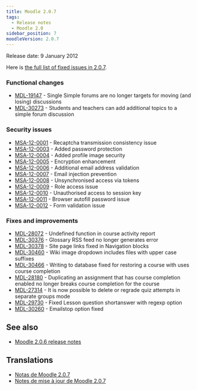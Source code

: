 ```yaml
---
title: Moodle 2.0.7
tags:
  - Release notes
  - Moodle 2.0
sidebar_position: 7
moodleVersion: 2.0.7
---
```


Release date: 9 January 2012

Here is [the full list of fixed issues in 2.0.7](http://tracker.moodle.org/secure/IssueNavigator!executeAdvanced.jspa?jqlQuery=project+%3D+mdl+AND+resolution+%3D+fixed+AND+fixVersion+in+%28%222.0.7%22%29+ORDER+BY+priority+DESC&runQuery=true&clear=true).

### Functional changes

- [MDL-19147](https://tracker.moodle.org/browse/MDL-19147) - Single Simple forums are no longer targets for moving (and losing) discussions
- [MDL-30273](https://tracker.moodle.org/browse/MDL-30273) - Students and teachers can add additional topics to a simple forum discussion

### Security issues

- [MSA-12-0001](http://moodle.org/mod/forum/discuss.php?d=194008) - Recaptcha transmission consistency issue
- [MSA-12-0003](http://moodle.org/mod/forum/discuss.php?d=194011) - Added password protection
- [MSA-12-0004](http://moodle.org/mod/forum/discuss.php?d=194012) - Added profile image security
- [MSA-12-0005](http://moodle.org/mod/forum/discuss.php?d=194013) - Encryption enhancement
- [MSA-12-0006](http://moodle.org/mod/forum/discuss.php?d=194014) - Additional email address validation
- [MSA-12-0007](http://moodle.org/mod/forum/discuss.php?d=194015) - Email injection prevention
- [MSA-12-0008](http://moodle.org/mod/forum/discuss.php?d=194016) - Unsynchronised access via tokens
- [MSA-12-0009](http://moodle.org/mod/forum/discuss.php?d=194017) - Role access issue
- [MSA-12-0010](http://moodle.org/mod/forum/discuss.php?d=194018) - Unauthorised access to session key
- [MSA-12-0011](http://moodle.org/mod/forum/discuss.php?d=194019) - Browser autofill password issue
- [MSA-12-0012](http://moodle.org/mod/forum/discuss.php?d=194020) - Form validation issue

### Fixes and improvements

- [MDL-28072](https://tracker.moodle.org/browse/MDL-28072) - Undefined function in course activity report
- [MDL-30376](https://tracker.moodle.org/browse/MDL-30376) - Glossary RSS feed no longer generates error
- [MDL-30378](https://tracker.moodle.org/browse/MDL-30378) - Site page links fixed in Navigation blocks
- [MDL-30460](https://tracker.moodle.org/browse/MDL-30460) - Wiki image dropdown includes files with upper case suffixes
- [MDL-30466](https://tracker.moodle.org/browse/MDL-30466) - Writing to database fixed for restoring a course with uses course completion
- [MDL-28180](https://tracker.moodle.org/browse/MDL-28180) - Duplicating an assignment that has course completion enabled no longer breaks course completion for the course
- [MDL-27314](https://tracker.moodle.org/browse/MDL-27314) - It is now possible to delete or regrade quiz attempts in separate groups mode
- [MDL-29730](https://tracker.moodle.org/browse/MDL-29730) - Fixed Lesson question shortanswer with regexp option
- [MDL-30260](https://tracker.moodle.org/browse/MDL-30260) - Emailstop option fixed

## See also

- [Moodle 2.0.6 release notes](/general/releases/2.0/2.0.6)

## Translations

- [Notas de Moodle 2.0.7](https://docs.moodle.org/es/Notas_de_Moodle_2.0.7)
- [Notes de mise à jour de Moodle 2.0.7](https://docs.moodle.org/fr/Notes_de_mise_à_jour_de_Moodle_2.0.7)
